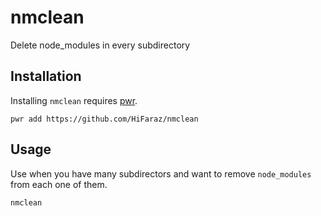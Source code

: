 # nmclean
Delete node_modules in every subdirectory

## Installation

Installing `nmclean` requires [pwr](https://github.com/HiFaraz/pwr).

```
pwr add https://github.com/HiFaraz/nmclean
```

## Usage

Use when you have many subdirectors and want to remove `node_modules` from each one of them.

```
nmclean
```